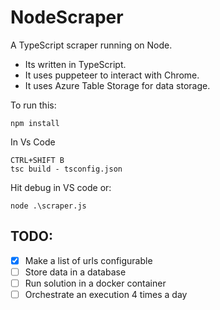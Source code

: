 # NodeScraper
A TypeScript scraper running on Node.
- Its written in TypeScript.
- It uses puppeteer to interact with Chrome.
- It uses Azure Table Storage for data storage.

To run this:
```
npm install
```
In Vs Code
```
CTRL+SHIFT B 
tsc build - tsconfig.json
```

Hit debug in VS code or:
```
node .\scraper.js
```

## TODO:
- [x] Make a list of urls configurable
- [ ] Store data in a database
- [ ] Run solution in a docker container
- [ ] Orchestrate an execution 4 times a day
